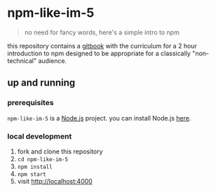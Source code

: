 # npm-like-im-5
> no need for fancy words, here's a simple intro to npm

this repository contains a [gitbook] with the curriculum for
a 2 hour introduction to npm designed to be appropriate for
a classically "non-technical" audience.

## up and running

### prerequisites

`npm-like-im-5` is a [Node.js] project. you can install
Node.js [here][1].

### local development

1. fork and clone this repository
2. `cd npm-like-im-5`
3. `npm install`
4. `npm start`
5. visit [http://localhost:4000]

[gitbook]: https://github.com/GitbookIO/gitbook
[Node.js]: https://nodejs.org/
[1]: https://nodejs.org/en/download/
[http://localhost:4000]: http://localhost:4000
